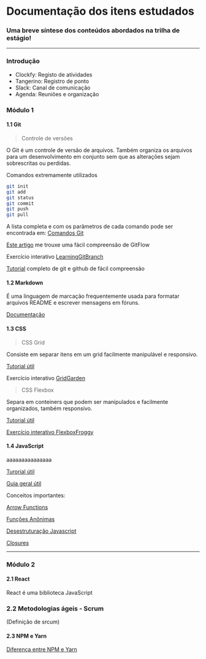 # Documentação dos itens estudados
### Uma breve síntese dos conteúdos abordados na trilha de estágio!
--------
### Introdução
- Clockfy: Registo de atividades
- Tangerino: Registro de ponto
- Slack: Canal de comunicação
- Agenda: Reuniões e organização

### Módulo 1
#### 1.1 Git
> Controle de versões

O Git é um controle de versão de arquivos. Também organiza os arquivos para um desenvolvimento em conjunto sem que as alterações sejam sobrescritas ou perdidas.  

Comandos extremamente utilizados
```sh
git init
git add
git status
git commit
git push
git pull
```
A lista completa e com os parâmetros de cada comando pode ser encontrada em:
[Comandos Git](https://gist.github.com/leocomelli/2545add34e4fec21ec16)  

[Este artigo](https://medium.com/trainingcenter/utilizando-o-fluxo-git-flow-e63d5e0d5e04) me trouxe uma fácil compreensão de GitFlow  

Exercício interativo [LearningGitBranch](https://learngitbranching.js.org/?locale=pt_BR)

[Tutorial](https://www.youtube.com/watch?v=kB5e-gTAl_s) completo de git e github de fácil compreensão


#### 1.2 Markdown
É uma linguagem de marcação frequentemente usada para formatar arquivos README e escrever mensagens em fóruns.  

[Documentação](https://github.com/luong-komorebi/Markdown-Tutorial/blob/master/README_pt-BR.md#whatismarkdown)

#### 1.3 CSS
> CSS Grid

Consiste em separar itens em um grid facilmente manipulável e responsivo.

[Tutorial útil](https://www.origamid.com/projetos/css-grid-layout-guia-completo/)  

Exercício interativo [GridGarden](https://cssgridgarden.com/)


> CSS Flexbox

Separa em conteiners que podem ser manipulados e facilmente organizados, também responsivo.

[Tutorial útil](https://www.origamid.com/curso/css-flexbox/)  

[Exercício interativo FlexboxFroggy](https://flexboxfroggy.com/)


#### 1.4 JavaScript

aaaaaaaaaaaaaaa

[Turorial útil](https://developer.mozilla.org/pt-BR/docs/Web/JavaScript/A_re-introduction_to_JavaScript)

[Guia geral útil](https://www.w3schools.com/js/default.asp)

Conceitos importantes:

[Arrow Functions](https://developer.mozilla.org/pt-BR/docs/Web/JavaScript/Reference/Functions/Arrow_functions)

[Funções Anônimas](https://ricardo-reis.medium.com/funções-anônimas-javascript-92361075fd89)

[Desestruturação Javascript](https://www.alura.com.br/artigos/es6-desestruturando-objetos?gclid=CjwKCAjwt7SWBhAnEiwAx8ZLarlHl0-YUX9qfG8QzuVzqXW3kEr3iruZQATzjUkMo92wMTZjVe6BMhoCleIQAvD_BwE)

[Closures](https://developer.mozilla.org/en-US/docs/Web/JavaScript/Closures)

----------------------
### Módulo 2

#### 2.1 React

React é uma biblioteca JavaScript

### 2.2 Metodologias ágeis - Scrum

(Definição de srcum)

#### 2.3 NPM e Yarn

[Diferença entre NPM e Yarn](https://www.alura.com.br/artigos/npm-vs-yarn)